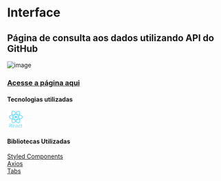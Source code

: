 <h1>Interface</h1>
  <h2>Página de consulta aos dados utilizando API do GitHub</h2>

![image](https://user-images.githubusercontent.com/84095953/134929454-c494eb21-8ee2-4c85-a5d8-8e3954888acf.png)

<h3><a href="https://api-github-pi.vercel.app/">Acesse a página aqui</a></h3>
  <h4>Tecnologias utilizadas</h4>
  <img alt="react" width="40" height="40" src="https://raw.githubusercontent.com/devicons/devicon/master/icons/react/react-original-wordmark.svg">
  <h4>Bibliotecas Utilizadas</h4>
  <a href="https://styled-components.com" target="_blank" rel="external">Styled Components</a></br>
  <a href="https://www.npmjs.com/package/axios" target="_blank" rel="external">Axios</a></br>
  <a href="https://www.npmjs.com/package/react-tabs" target="_blank" rel="external">Tabs</a>